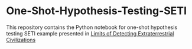 # One-Shot-Hypothesis-Testing-SETI
This repository contains the Python notebook for one-shot hypothesis testing SETI example
presented in [Limits of Detecting Extraterrestrial Civilizations](https://arxiv.org/abs/2107.09794)

